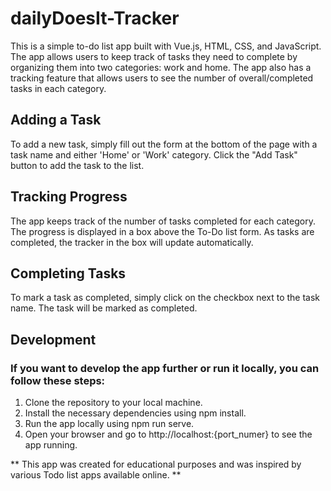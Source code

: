 # dailyDoesIt-Tracker
This is a simple to-do list app built with Vue.js, HTML, CSS, and JavaScript. The app allows users to keep track of tasks they need to complete by organizing them into two categories: work and home. 
The app also has a tracking feature that allows users to see the number of overall/completed tasks in each category.

## Adding a Task
To add a new task, simply fill out the form at the bottom of the page with a task name and either 'Home' or 'Work' category. Click the "Add Task" button to add the task to the list.

## Tracking Progress
The app keeps track of the number of tasks completed for each category. The progress is displayed in a box above the To-Do list form. As tasks are completed, the tracker in the box will update automatically.

## Completing Tasks
To mark a task as completed, simply click on the checkbox next to the task name. The task will be marked as completed.

## Development
### If you want to develop the app further or run it locally, you can follow these steps:
1. Clone the repository to your local machine.
2. Install the necessary dependencies using npm install.
3. Run the app locally using npm run serve.
4. Open your browser and go to http://localhost:{port_numer} to see the app running.


** This app was created for educational purposes and was inspired by various Todo list apps available online. **
